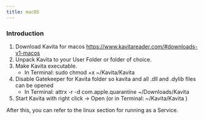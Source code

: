 ```yaml
---
title: macOS
---
```


### Introduction

1. Download Kavita for macos https://www.kavitareader.com/#downloads-v1-macos
2. Unpack Kavita to your User Folder or folder of choice.
3. Make Kavita executable.
	* In Terminal: sudo chmod +x ~/Kavita/Kavita
4. Disable Gatekeeper for Kavita folder so kavita and all .dll and .dylib files can be opened
    * In Terminal: attrx -r -d com.apple.quarantine ~/Downloads/Kavita
5. Start Kavita with right click -> Open (or in Terminal: ~/Kavita/Kavita )

After this, you can refer to the linux section for running as a Service. 
